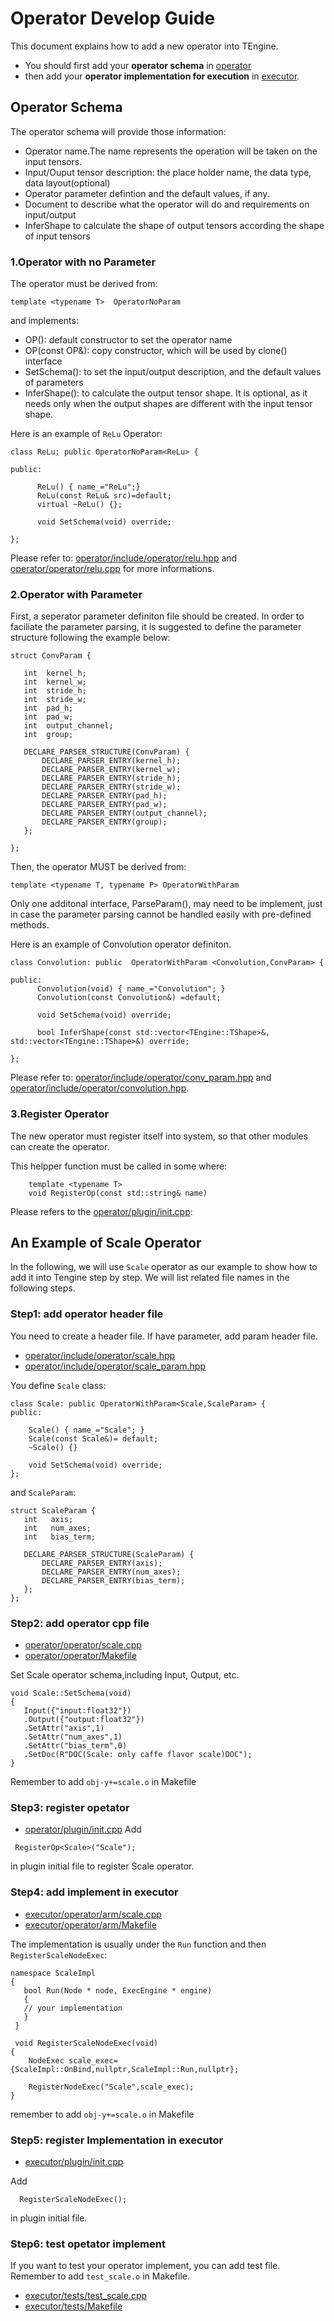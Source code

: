 # Operator Develop Guide

This document explains how to add a new operator into TEngine. 
- You should first add your **operator schema** in [operator](../operator) 
- then add your **operator implementation for execution** in [executor](../executor).


## Operator Schema
The operator schema will provide those information:
- Operator name.The name represents the operation will be taken on the input tensors.
- Input/Ouput tensor description: the place holder name, the data type, data layout(optional)
- Operator parameter defintion and the default values, if any.
- Document to describe what the operator will do and requirements on input/output
- InferShape to calculate the shape of output tensors according the shape of input tensors


### 1.Operator with no Parameter
The operator must be derived from:
```
template <typename T>  OperatorNoParam
```
    
and implements:

- OP(): default constructor to set the operator name
- OP(const OP&): copy constructor, which will be used by clone() interface
- SetSchema(): to set the input/output description, and the default values of parameters
- InferShape(): to calculate the output tensor shape. It is optional, as it needs only when the output shapes are different with the input tensor shape.

Here is an example of `ReLu` Operator:
```
class ReLu: public OperatorNoParam<ReLu> {

public:

      ReLu() { name_="ReLu";}
      ReLu(const ReLu& src)=default;
      virtual ~ReLu() {};

      void SetSchema(void) override;

};

```
Please refer to: [operator/include/operator/relu.hpp](../operator/include/operator/relu.hpp) and [operator/operator/relu.cpp](../operator/operator/relu.cpp) for more informations.

### 2.Operator with Parameter
First, a seperator parameter definiton file should be created. In order to faciliate the parameter parsing, it is suggested to define the parameter structure following the example below:
```
struct ConvParam {

   int  kernel_h;
   int  kernel_w;
   int  stride_h;
   int  stride_w;
   int  pad_h;
   int  pad_w;
   int  output_channel;
   int  group;

   DECLARE_PARSER_STRUCTURE(ConvParam) {
       DECLARE_PARSER_ENTRY(kernel_h);
       DECLARE_PARSER_ENTRY(kernel_w);
       DECLARE_PARSER_ENTRY(stride_h);
       DECLARE_PARSER_ENTRY(stride_w);
       DECLARE_PARSER_ENTRY(pad_h);
       DECLARE_PARSER_ENTRY(pad_w);
       DECLARE_PARSER_ENTRY(output_channel);
       DECLARE_PARSER_ENTRY(group);
   };

};
```
Then, the operator MUST be derived from:
```
template <typename T, typename P> OperatorWithParam
```
Only one additonal interface, ParseParam(), may need to be implement, just in case the parameter parsing cannot be handled easily with pre-defined methods.

Here is an example of Convolution operator definiton.
```
class Convolution: public  OperatorWithParam <Convolution,ConvParam> {

public:
      Convolution(void) { name_="Convolution"; }
      Convolution(const Convolution&) =default;

      void SetSchema(void) override;

      bool InferShape(const std::vector<TEngine::TShape>&, std::vector<TEngine::TShape>&) override;

};
```

Please refer to: [operator/include/operator/conv_param.hpp](../operator/include/operator/conv_param.hpp) and [operator/include/operator/convolution.hpp](../operator/include/operator/convolution.hpp).

### 3.Register Operator

The new operator must register itself into system, so that other modules can create the operator.

This helpper function must be called in some where:
```
	template <typename T>
	void RegisterOp(const std::string& name)
```

Please refers to the [operator/plugin/init.cpp](../operator/plugin/init.cpp): 



## An Example of Scale Operator
In the following, we will use `Scale` operator as our example to show how to  add it into Tengine step by step. We will list related file names in the following steps.

### Step1: add operator header file
You need to create a header file. If have parameter, add param header file.
* [operator/include/operator/scale.hpp](../operator/include/operator/scale.hpp)
* [operator/include/operator/scale_param.hpp](../operator/include/operator/scale_param.hpp)

You define `Scale` class:
```
class Scale: public OperatorWithParam<Scale,ScaleParam> {
public:

    Scale() { name_="Scale"; }
    Scale(const Scale&)= default;
    ~Scale() {}

    void SetSchema(void) override;
};
```
and `ScaleParam`:
```
struct ScaleParam {
   int   axis;
   int   num_axes;
   int   bias_term;

   DECLARE_PARSER_STRUCTURE(ScaleParam) {
       DECLARE_PARSER_ENTRY(axis);
       DECLARE_PARSER_ENTRY(num_axes);
       DECLARE_PARSER_ENTRY(bias_term);
   };
};
```

### Step2: add operator cpp file

* [operator/operator/scale.cpp](../operator/operator/scale.cpp)
* [operator/operator/Makefile](../operator/operator/Makefile)

Set Scale operator schema,including Input, Output, etc.
```
void Scale::SetSchema(void)
{
   Input({"input:float32"})
   .Output({"output:float32"})
   .SetAttr("axis",1)
   .SetAttr("num_axes",1)
   .SetAttr("bias_term",0)
   .SetDoc(R"DOC(Scale: only caffe flavor scale)DOC");
}
```
Remember to add `obj-y+=scale.o` in Makefile

### Step3: register opetator
* [operator/plugin/init.cpp](../operator/plugin/init.cpp)
Add 
```
 RegisterOp<Scale>("Scale");
```
in plugin initial file to register Scale operator.

### Step4: add implement in  executor


* [executor/operator/arm/scale.cpp](../executor/operator/arm/scale.cpp)
* [executor/operator/arm/Makefile](../executor/operator/arm/Makefile)

The implementation is usually under the `Run` function and then `RegisterScaleNodeExec`:
```
namespace ScaleImpl 
{
   bool Run(Node * node, ExecEngine * engine)
   {
   // your implementation
   }
 }
 
 void RegisterScaleNodeExec(void)
{
    NodeExec scale_exec={ScaleImpl::OnBind,nullptr,ScaleImpl::Run,nullptr};

    RegisterNodeExec("Scale",scale_exec);
}
```
remember to add `obj-y+=scale.o` in Makefile

### Step5: register Implementation in executor
* [executor/plugin/init.cpp](../executor/plugin/init.cpp)

Add 
```
  RegisterScaleNodeExec();
```
in plugin initial file.

### Step6: test opetator implement
If you want to test your operator implement, you can add test file. Remember to  add `test_scale.o` in Makefile.
* [executor/tests/test_scale.cpp](../executor/tests/test_scale.cpp)
* [executor/tests/Makefile](../executor/tests/Makefile)
